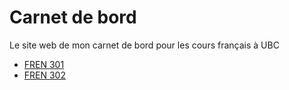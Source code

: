 # Carnet de bord
Le site web de mon carnet de bord pour les cours français à UBC

- [FREN 301](./fren-301/fren-301.md)
- [FREN 302](./fren-302/fren-302.md)
